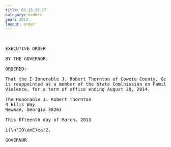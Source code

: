 ```yaml
---
title: 03.15.13.17
category: orders
year: 2013
layout: order
---
```


<pre> 

EXECUTIVE ORDER

BY THE GOVERNOR:

ORDERED:

That the I-Ionorable J. Robert Thornton of Coweta County, Georgia,
is reappointed as a member of the State Comlnission on Family
Violence, for a term of office ending August 20, 2014.

The Honorable J. Robert Thornton
4 Ellis Way
Newman, Georgia 30263

This ﬁfteenth day of March, 2013

i(\n'I0\amE)ea!2.

GOVERNOR

</pre>
